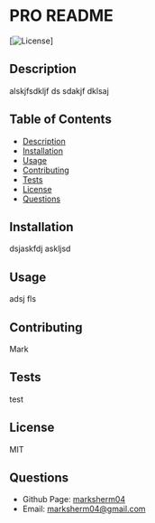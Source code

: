 # PRO README
 
  [![License](https://img.shields.io/badge/MIT-blue.svg)]

## Description
alskjfsdkljf ds sdakjf dklsaj

  ## Table of Contents
- [Description](https://github.com/marksherm04/professional-readme/blob/main/develop/README.md#description "Description")
- [Installation](https://github.com/marksherm04/professional-readme/blob/main/develop/README.md#installation "Installation")
- [Usage](https://github.com/marksherm04/professional-readme/blob/main/develop/README.md#usage "Usage")
- [Contributing](https://github.com/marksherm04/professional-readme/blob/main/develop/README.md#contributing "Contributing")
- [Tests](https://github.com/marksherm04/professional-readme/blob/main/develop/README.md#tests "Tests")
- [License](https://github.com/marksherm04/professional-readme/blob/main/develop/README.md#license "License")
- [Questions](https://github.com/marksherm04/professional-readme/blob/main/develop/README.md#questions "Questions")

## Installation
dsjaskfdj askljsd

## Usage
adsj fls 

## Contributing
Mark

## Tests
test

## License
MIT

## Questions

- Github Page: [marksherm04](https://github.com/marksherm04)
- Email: marksherm04@gmail.com
